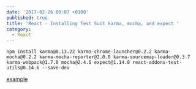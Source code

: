```yaml
---
date: '2017-02-26 00:07 +0100'
published: true
title: 'React - Installing Test Suit karma, mocha, and expect '
category:
  - React
---
```

```
npm install karma@0.13.22 karma-chrome-launcher@0.2.2 karma-mocha@0.2.2 karma-mocha-reporter@2.0.0 karma-sourcemap-loader@0.3.7 karma-webpack@1.7.0 mocha@2.4.5 expect@1.14.0 react-addons-test-utils@0.14.6 --save-dev
```

[example](https://github.com/AndreeDeveldoeRay/reacttesting)
